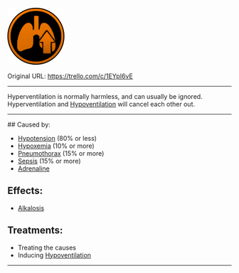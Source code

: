 ![tile004(2).png\|200](./Hyperventilation%20-%20Attachments/6718845db30472d958dd7a57.png)

Original URL: https://trello.com/c/1EYpI6vE

---

Hyperventilation is normally harmless, and can usually be ignored. Hyperventilation and [Hypoventilation](Hypoventilation.md) will cancel each other out.

---

\## Caused by:

- [Hypotension](../Blood/Hypotension.md) (80% or less)
- [Hypoxemia](../Blood/Hypoxemia.md) (10% or more)
- [Pneumothorax](Pneumothorax.md) (15% or more)
- [Sepsis](../Blood/Sepsis.md) (15% or more)
- [Adrenaline](../Items/Adrenaline.md)

## Effects:

- [Alkalosis](../Blood/Alkalosis.md)

## Treatments:

- Treating the causes
- Inducing [Hypoventilation](Hypoventilation.md)

---

